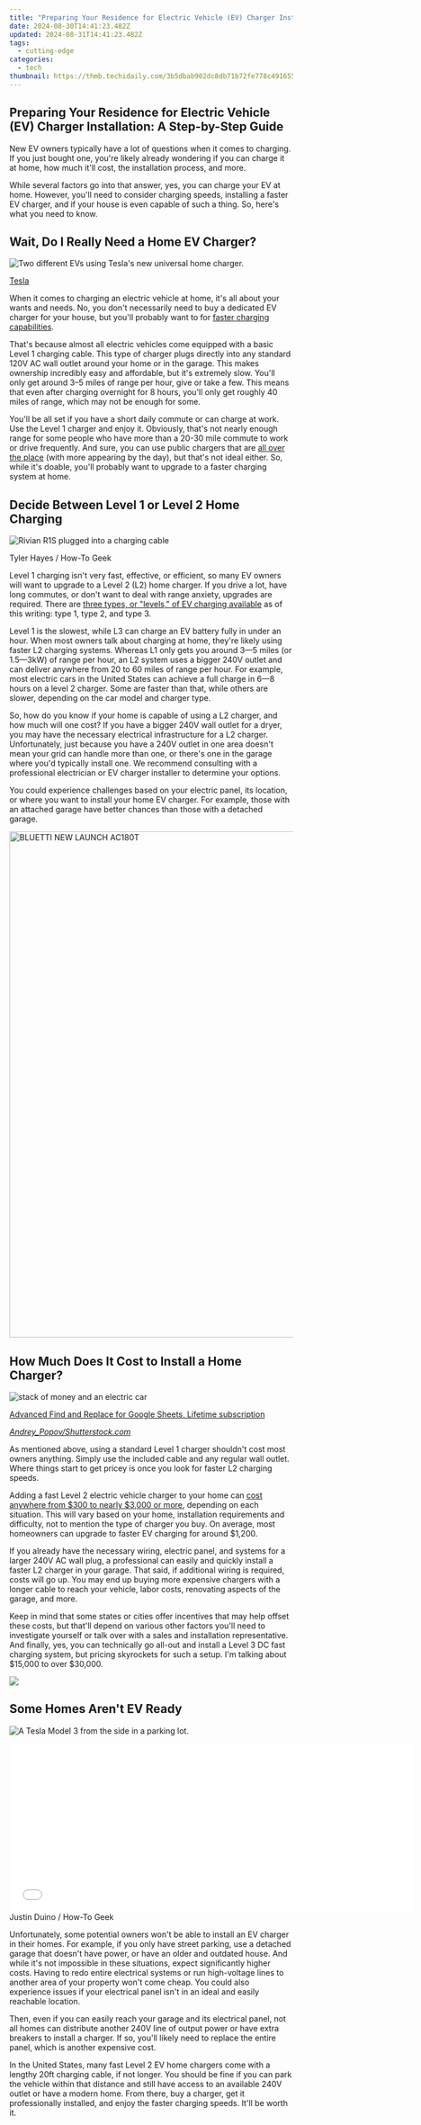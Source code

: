 ```yaml
---
title: "Preparing Your Residence for Electric Vehicle (EV) Charger Installation: A Step-by-Step Guide"
date: 2024-08-30T14:41:23.482Z
updated: 2024-08-31T14:41:23.482Z
tags:
  - cutting-edge
categories:
  - tech
thumbnail: https://thmb.techidaily.com/3b5dbab902dc8db71b72fe778c491655a451dd9fd6fc0286da7f19ebe4c291dd.jpg
---
```


## Preparing Your Residence for Electric Vehicle (EV) Charger Installation: A Step-by-Step Guide

New EV owners typically have a lot of questions when it comes to charging. If you just bought one, you're likely already wondering if you can charge it at home, how much it'll cost, the installation process, and more.

 While several factors go into that answer, yes, you can charge your EV at home. However, you'll need to consider charging speeds, installing a faster EV charger, and if your house is even capable of such a thing. So, here's what you need to know.

##  Wait, Do I Really Need a Home EV Charger?

![Two different EVs using Tesla's new universal home charger.](https://static1.howtogeekimages.com/wordpress/wp-content/uploads/2023/08/tesla-vw-ev-driveway-charging.jpg) 

[Tesla](https://shop.tesla.com/product/universal-wall-connector)

 When it comes to charging an electric vehicle at home, it's all about your wants and needs. No, you don't necessarily need to buy a dedicated EV charger for your house, but you'll probably want to for [faster charging capabilities](https://technical-tips.techidaily.com/essential-pick-for-15-exceptional-no-cost-uninstallers-available-now/).

 That's because almost all electric vehicles come equipped with a basic Level 1 charging cable. This type of charger plugs directly into any standard 120V AC wall outlet around your home or in the garage. This makes ownership incredibly easy and affordable, but it's extremely slow. You'll only get around 3–5 miles of range per hour, give or take a few. This means that even after charging overnight for 8 hours, you'll only get roughly 40 miles of range, which may not be enough for some.

 You'll be all set if you have a short daily commute or can charge at work. Use the Level 1 charger and enjoy it. Obviously, that's not nearly enough range for some people who have more than a 20-30 mile commute to work or drive frequently. And sure, you can use public chargers that are [all over the place](https://blog-min.techidaily.com/in-2024-how-to-teleport-your-gps-location-on-infinix-hot-30-5g-drfone-by-drfone-virtual-android/) (with more appearing by the day), but that's not ideal either. So, while it's doable, you'll probably want to upgrade to a faster charging system at home.

##  Decide Between Level 1 or Level 2 Home Charging

![Rivian R1S plugged into a charging cable](https://static1.howtogeekimages.com/wordpress/wp-content/uploads/wm/2023/09/5a610b3a-82e5-4a05-94d1-0a45e3cda10f.JPG) 

Tyler Hayes / How-To Geek

 Level 1 charging isn't very fast, effective, or efficient, so many EV owners will want to upgrade to a Level 2 (L2) home charger. If you drive a lot, have long commutes, or don't want to deal with range anxiety, upgrades are required. There are [three types, or "levels," of EV charging available](https://visual-screen-recording.techidaily.com/unveiling-wintv-magic-compre-written-guide-to-capturing-live-on-windows-pc-for-2024/) as of this writing: type 1, type 2, and type 3.

 Level 1 is the slowest, while L3 can charge an EV battery fully in under an hour. When most owners talk about charging at home, they're likely using faster L2 charging systems. Whereas L1 only gets you around 3—5 miles (or 1.5—3kW) of range per hour, an L2 system uses a bigger 240V outlet and can deliver anywhere from 20 to 60 miles of range per hour. For example, most electric cars in the United States can achieve a full charge in 6—8 hours on a level 2 charger. Some are faster than that, while others are slower, depending on the car model and charger type.

 So, how do you know if your home is capable of using a L2 charger, and how much will one cost? If you have a bigger 240V wall outlet for a dryer, you may have the necessary electrical infrastructure for a L2 charger. Unfortunately, just because you have a 240V outlet in one area doesn't mean your grid can handle more than one, or there's one in the garage where you'd typically install one. We recommend consulting with a professional electrician or EV charger installer to determine your options.

 You could experience challenges based on your electric panel, its location, or where you want to install your home EV charger. For example, those with an attached garage have better chances than those with a detached garage.

<!-- affiliate ads begin -->
<a href="https://bluettide.pxf.io/c/5597632/2042332/17092" target="_top" id="2042332"><img src="//a.impactradius-go.com/display-ad/17092-2042332" border="0" alt="BLUETTI NEW LAUNCH AC180T" width="960" height="900"/></a><img height="0" width="0" src="https://imp.pxf.io/i/5597632/2042332/17092" style="position:absolute;visibility:hidden;" border="0" />
<!-- affiliate ads end -->
##  How Much Does It Cost to Install a Home Charger?

![stack of money and an electric car](https://static1.howtogeekimages.com/wordpress/wp-content/uploads/2022/11/e9419be5.jpg) 

<!-- affiliate ads begin -->
<a href="https://secure.2checkout.com/order/checkout.php?PRODS=4729642&QTY=1&AFFILIATE=108875&CART=1">Advanced Find and Replace for Google Sheets, Lifetime subscription</a>
<!-- affiliate ads end -->
_[Andrey\_Popov/Shutterstock.com](https://www.shutterstock.com/image-photo/midsection-businessman-stacking-coins-electric-car-686333548)_

 As mentioned above, using a standard Level 1 charger shouldn't cost most owners anything. Simply use the included cable and any regular wall outlet. Where things start to get pricey is once you look for faster L2 charging speeds.

 Adding a fast Level 2 electric vehicle charger to your home can [cost anywhere from $300 to nearly $3,000 or more](https://tech-recovery.techidaily.com/most-enjoyable-kid-approved-movies-available-on-netflix/), depending on each situation. This will vary based on your home, installation requirements and difficulty, not to mention the type of charger you buy. On average, most homeowners can upgrade to faster EV charging for around $1,200.

 If you already have the necessary wiring, electric panel, and systems for a larger 240V AC wall plug, a professional can easily and quickly install a faster L2 charger in your garage. That said, if additional wiring is required, costs will go up. You may end up buying more expensive chargers with a longer cable to reach your vehicle, labor costs, renovating aspects of the garage, and more.

 Keep in mind that some states or cities offer incentives that may help offset these costs, but that'll depend on various other factors you'll need to investigate yourself or talk over with a sales and installation representative. And finally, yes, you can technically go all-out and install a Level 3 DC fast charging system, but pricing skyrockets for such a setup. I'm talking about $15,000 to over $30,000.

<!-- affiliate ads begin -->
<a href="https://estore.winxdvd.com/order/checkout.php?PRODS=4081991&QTY=1&AFFILIATE=108875&CART=1"><img src="https://www.winxdvd.com/affiliate/new-banner/wt-500x500.jpg" border="0"></a>
<!-- affiliate ads end -->
##  Some Homes Aren't EV Ready

![A Tesla Model 3 from the side in a parking lot.](https://static1.howtogeekimages.com/wordpress/wp-content/uploads/2023/08/tesla-model-3-side-profile.jpg) 

<!-- affiliate ads begin -->
<iframe id="iframe_672" src="//a.impactradius-go.com/gen-ad-code/5597632/1959812/17834/" width="720" height="300" scrolling="no" frameborder="0" marginheight="0" marginwidth="0"></iframe>
<!-- affiliate ads end -->
Justin Duino / How-To Geek

 Unfortunately, some potential owners won't be able to install an EV charger in their homes. For example, if you only have street parking, use a detached garage that doesn't have power, or have an older and outdated house. And while it's not impossible in these situations, expect significantly higher costs. Having to redo entire electrical systems or run high-voltage lines to another area of your property won't come cheap. You could also experience issues if your electrical panel isn't in an ideal and easily reachable location.

 Then, even if you can easily reach your garage and its electrical panel, not all homes can distribute another 240V line of output power or have extra breakers to install a charger. If so, you'll likely need to replace the entire panel, which is another expensive cost.

 In the United States, many fast Level 2 EV home chargers come with a lengthy 20ft charging cable, if not longer. You should be fine if you can park the vehicle within that distance and still have access to an available 240V outlet or have a modern home. From there, buy a charger, get it professionally installed, and enjoy the faster charging speeds. It'll be worth it.

<ins class="adsbygoogle"
     style="display:block"
     data-ad-format="autorelaxed"
     data-ad-client="ca-pub-7571918770474297"
     data-ad-slot="1223367746"></ins>



<ins class="adsbygoogle"
     style="display:block"
     data-ad-client="ca-pub-7571918770474297"
     data-ad-slot="8358498916"
     data-ad-format="auto"
     data-full-width-responsive="true"></ins>



